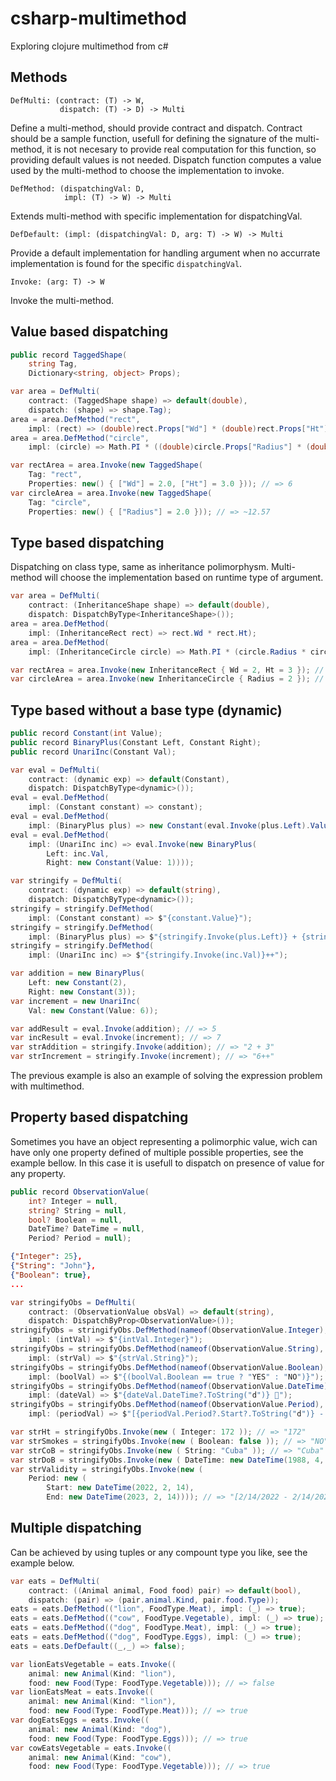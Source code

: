 # csharp-multimethod
Exploring clojure multimethod from c#

## Methods

```
DefMulti: (contract: (T) -> W,
           dispatch: (T) -> D) -> Multi
```

Define a multi-method, should provide contract and dispatch. Contract should be a sample function, usefull for defining the signature of the multi-method, it is not necesary to provide real computation for this function, so providing default values is not needed. Dispatch function computes a value used by the multi-method to choose the implementation to invoke.

```
DefMethod: (dispatchingVal: D,
            impl: (T) -> W) -> Multi
```

Extends multi-method with specific implementation for dispatchingVal.

```
DefDefault: (impl: (dispatchingVal: D, arg: T) -> W) -> Multi
```

Provide a default implementation for handling argument when no accurrate implementation is found for the specific `dispatchingVal`.

```
Invoke: (arg: T) -> W
```

Invoke the multi-method.


## Value based dispatching

```csharp
public record TaggedShape(
    string Tag,
    Dictionary<string, object> Props);
```

```csharp
var area = DefMulti(
	contract: (TaggedShape shape) => default(double),
	dispatch: (shape) => shape.Tag);
area = area.DefMethod("rect", 
	impl: (rect) => (double)rect.Props["Wd"] * (double)rect.Props["Ht"]);
area = area.DefMethod("circle", 
	impl: (circle) => Math.PI * ((double)circle.Props["Radius"] * (double)circle.Props["Radius"]));

var rectArea = area.Invoke(new TaggedShape(
	Tag: "rect",
	Properties: new() { ["Wd"] = 2.0, ["Ht"] = 3.0 })); // => 6
var circleArea = area.Invoke(new TaggedShape(
	Tag: "circle",
	Properties: new() { ["Radius"] = 2.0 })); // => ~12.57
```

## Type based dispatching

Dispatching on class type, same as inheritance polimorphysm. Multi-method will choose the implementation based on runtime type of argument.

```csharp
var area = DefMulti(
	contract: (InheritanceShape shape) => default(double),
	dispatch: DispatchByType<InheritanceShape>());
area = area.DefMethod(
	impl: (InheritanceRect rect) => rect.Wd * rect.Ht);
area = area.DefMethod(
	impl: (InheritanceCircle circle) => Math.PI * (circle.Radius * circle.Radius));

var rectArea = area.Invoke(new InheritanceRect { Wd = 2, Ht = 3 }); // => 6
var circleArea = area.Invoke(new InheritanceCircle { Radius = 2 }); // => ~12.57
```

## Type based without a base type (dynamic)

```csharp
public record Constant(int Value);
public record BinaryPlus(Constant Left, Constant Right);
public record UnariInc(Constant Val);
```

```csharp
var eval = DefMulti(
	contract: (dynamic exp) => default(Constant),
	dispatch: DispatchByType<dynamic>());
eval = eval.DefMethod(
	impl: (Constant constant) => constant);
eval = eval.DefMethod(
	impl: (BinaryPlus plus) => new Constant(eval.Invoke(plus.Left).Value + eval.Invoke(plus.Right).Value));
eval = eval.DefMethod(
	impl: (UnariInc inc) => eval.Invoke(new BinaryPlus(
		Left: inc.Val,
		Right: new Constant(Value: 1))));

var stringify = DefMulti(
	contract: (dynamic exp) => default(string),
	dispatch: DispatchByType<dynamic>());
stringify = stringify.DefMethod(
	impl: (Constant constant) => $"{constant.Value}");
stringify = stringify.DefMethod(
	impl: (BinaryPlus plus) => $"{stringify.Invoke(plus.Left)} + {stringify.Invoke(plus.Right)}");
stringify = stringify.DefMethod(
	impl: (UnariInc inc) => $"{stringify.Invoke(inc.Val)}++");

var addition = new BinaryPlus(
	Left: new Constant(2),
	Right: new Constant(3));
var increment = new UnariInc(
	Val: new Constant(Value: 6));

var addResult = eval.Invoke(addition); // => 5
var incResult = eval.Invoke(increment); // => 7
var strAddition = stringify.Invoke(addition); // => "2 + 3"
var strIncrement = stringify.Invoke(increment); // => "6++"
```

The previous example is also an example of solving the expression problem with multimethod.

## Property based dispatching

Sometimes you have an object representing a polimorphic value, wich can have only one property defined of multiple possible properties, see the example bellow. In this case it is usefull to dispatch on presence of value for any property.

```csharp
public record ObservationValue(
    int? Integer = null,
    string? String = null,
    bool? Boolean = null,
    DateTime? DateTime = null,
    Period? Period = null);
```

```json
{"Integer": 25},
{"String": "John"},
{"Boolean": true},
...
```

```csharp
var stringifyObs = DefMulti(
	contract: (ObservationValue obsVal) => default(string),
	dispatch: DispatchByProp<ObservationValue>());
stringifyObs = stringifyObs.DefMethod(nameof(ObservationValue.Integer),
	impl: (intVal) => $"{intVal.Integer}");
stringifyObs = stringifyObs.DefMethod(nameof(ObservationValue.String),
	impl: (strVal) => $"{strVal.String}");
stringifyObs = stringifyObs.DefMethod(nameof(ObservationValue.Boolean),
	impl: (boolVal) => $"{(boolVal.Boolean == true ? "YES" : "NO")}");
stringifyObs = stringifyObs.DefMethod(nameof(ObservationValue.DateTime),
	impl: (dateVal) => $"{dateVal.DateTime?.ToString("d")} 📅");
stringifyObs = stringifyObs.DefMethod(nameof(ObservationValue.Period),
	impl: (periodVal) => $"[{periodVal.Period?.Start?.ToString("d")} - {periodVal.Period?.End?.ToString("d")}]");

var strHt = stringifyObs.Invoke(new ( Integer: 172 )); // => "172"
var strSmokes = stringifyObs.Invoke(new ( Boolean: false )); // => "NO"
var strCoB = stringifyObs.Invoke(new ( String: "Cuba" )); // => "Cuba"
var strDoB = stringifyObs.Invoke(new ( DateTime: new DateTime(1988, 4, 18) )); // => "4/18/1988 📅"
var strValidity = stringifyObs.Invoke(new (
	Period: new ( 
		Start: new DateTime(2022, 2, 14),
		End: new DateTime(2023, 2, 14)))); // => "[2/14/2022 - 2/14/2023]"
```

## Multiple dispatching

Can be achieved by using tuples or any compount type you like, see the example below.

```csharp
var eats = DefMulti(
	contract: ((Animal animal, Food food) pair) => default(bool),
	dispatch: (pair) => (pair.animal.Kind, pair.food.Type));
eats = eats.DefMethod(("lion", FoodType.Meat), impl: (_) => true);
eats = eats.DefMethod(("cow", FoodType.Vegetable), impl: (_) => true);
eats = eats.DefMethod(("dog", FoodType.Meat), impl: (_) => true);
eats = eats.DefMethod(("dog", FoodType.Eggs), impl: (_) => true);
eats = eats.DefDefault((_,_) => false);

var lionEatsVegetable = eats.Invoke((
	animal: new Animal(Kind: "lion"), 
	food: new Food(Type: FoodType.Vegetable))); // => false
var lionEatsMeat = eats.Invoke((
	animal: new Animal(Kind: "lion"), 
	food: new Food(Type: FoodType.Meat))); // => true
var dogEatsEggs = eats.Invoke((
	animal: new Animal(Kind: "dog"), 
	food: new Food(Type: FoodType.Eggs))); // => true
var cowEatsVegetable = eats.Invoke((
	animal: new Animal(Kind: "cow"), 
	food: new Food(Type: FoodType.Vegetable))); // => true
```